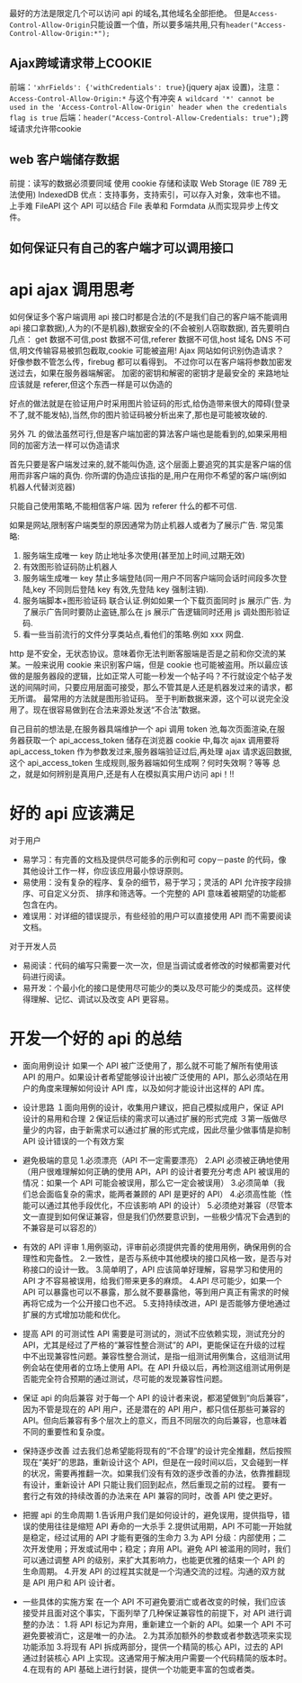 

最好的方法是限定几个可以访问 api 的域名,其他域名全部拒绝。
但是`Access-Control-Allow-Origin`只能设置一个值，所以要多端共用,只有`header("Access-Control-Allow-Origin:*");`

## Ajax跨域请求带上COOKIE

前端：`'xhrFields': {'withCredentials': true}`(jquery ajax 设置)，注意：`Access-Control-Allow-Origin:*` 与这个有冲突
`A wildcard '*' cannot be used in the 'Access-Control-Allow-Origin' header when the credentials flag is true`
后端：`header("Access-Control-Allow-Credentials: true");`跨域请求允许带cookie

## web 客户端储存数据

前提：读写的数据必须要同域
使用 cookie 存储和读取
Web Storage (IE 789 无法使用)
IndexedDB 优点：支持事务，支持索引，可以存入对象，效率也不错。上手难
FileAPI 这个 API 可以结合 File 表单和 Formdata 从而实现异步上传文件。

## 如何保证只有自己的客户端才可以调用接口

# api ajax 调用思考

如何保证多个客户端调用 api 接口时都是合法的(不是我们自己的客户端不能调用 api 接口拿数据),人为的(不是机器),数据安全的(不会被别人窃取数据),
首先要明白几点：
get 数据不可信,post 数据不可信,referer 数据不可信,host 域名 DNS 不可信,明文传输容易被抓包截取,cookie 可能被盗用!
Ajax 网站如何识别伪造请求？
好像参数不管怎么传，firebug 都可以看得到。
不过你可以在客户端将参数加密发送过去，如果在服务器端解密。
加密的密钥和解密的密钥才是最安全的
来路地址应该就是 referer,但这个东西一样是可以伪造的

好点的做法就是在验证用户时采用图片验证码的形式,给伪造带来很大的障碍(登录不了,就不能发帖),当然,你的图片验证码被分析出来了,那也是可能被攻破的.

另外 7L 的做法虽然可行,但是客户端加密的算法客户端也是能看到的,如果采用相同的加密方法一样可以伪造请求

首先只要是客户端发过来的,就不能叫伪造,
这个层面上要追究的其实是客户端的信用而非客户端的真伪.
你所谓的伪造应该指的是,用户在用你不希望的客户端(例如 机器人代替浏览器)

只能自己使用策略,不能相信客户端. 因为 referer 什么的都不可信.

如果是网站,限制客户端类型的原因通常为防止机器人或者为了展示广告.
常见策略:

1. 服务端生成唯一 key 防止地址多次使用(甚至加上时间,过期无效)
2. 有效图形验证码防止机器人
3. 服务端生成唯一 key 禁止多端登陆(同一用户不同客户端同会话时间段多次登陆,key 不同则后登陆 key 有效,先登陆 key 强制注销).
4. 服务端脚本+图形验证码 联合认证.例如如果一个下载页面同时 js 展示广告.
   为了展示广告同时要防止盗链,那么在 js 展示广告逻辑同时还用 js 调处图形验证码.
5. 看一些当前流行的文件分享类站点,看他们的策略.例如 xxx 网盘.

http 是不安全，无状态协议。意味着你无法判断客服端是否是之前和你交流的某某。一般来说用 cookie 来识别客户端，但是 cookie 也可能被盗用。所以最应该做的是服务器段的逻辑，比如正常人可能一秒发一个帖子吗？不行就设定个帖子发送的间隔时间，只要应用层面可接受，那么不管其是人还是机器发过来的请求，都无所谓。
最常用的方法就是图形验证码。
至于判断数据来源，这个可以说完全没用了。现在很容易做到在合法来源处发送“不合法”数据。

自己目前的想法是,在服务器具端维护一个 api 调用 token 池,每次页面渲染,在服务器获取一个 api_access_token 储存在浏览器 cookie 中,每次 ajax 调用要将 api_access_token 作为参数发过来,服务器端验证过后,再处理 ajax 请求返回数据,
这个 api_access_token 生成规则,服务器端如何生成啊？何时失效啊？等等
总之，就是如何辨别是真用户,还是有人在模拟真实用户访问 api！!!

# 好的 api 应该满足

对于用户

- 易学习：有完善的文档及提供尽可能多的示例和可 copy－paste 的代码，像其他设计工作一样，你应该应用最小惊讶原则。
- 易使用：没有复杂的程序、复杂的细节，易于学习；灵活的 API 允许按字段排序、可自定义分页、 排序和筛选等。一个完整的 API 意味着被期望的功能都包含在内。
- 难误用：对详细的错误提示，有些经验的用户可以直接使用 API 而不需要阅读文档。

对于开发人员

- 易阅读：代码的编写只需要一次一次，但是当调试或者修改的时候都需要对代码进行阅读。
- 易开发：个最小化的接口是使用尽可能少的类以及尽可能少的类成员。这样使得理解、记忆、调试以及改变 API 更容易。

# 开发一个好的 api 的总结

- 面向用例设计
  如果一个 API 被广泛使用了，那么就不可能了解所有使用该 API 的用户。如果设计者希望能够设计出被广泛使用的 API，那么必须站在用户的角度来理解如何设计 API 库，以及如何才能设计出这样的 API 库。
- 设计思路
  １面向用例的设计，收集用户建议，把自己模拟成用户，保证 API 设计的易用和合理
  ２保证后续的需求可以通过扩展的形式完成
  ３第一版做尽量少的内容，由于新需求可以通过扩展的形式完成，因此尽量少做事情是抑制 API 设计错误的一个有效方案
- 避免极端的意见 1.必须漂亮（API 不一定需要漂亮）
  2.API 必须被正确地使用（用户很难理解如何正确的使用 API，API 的设计者要充分考虑 API 被误用的情况：如果一个 API 可能会被误用，那么它一定会被误用） 3.必须简单（我们总会面临复杂的需求，能两者兼顾的 API 是更好的 API） 4.必须高性能（性能可以通过其他手段优化，不应该影响 API 的设计） 5.必须绝对兼容（尽管本文一直提到如何保证兼容，但是我们仍然要意识到，一些极少情况下会遇到的不兼容是可以容忍的）

- 有效的 API 评审 1.用例驱动，评审前必须提供完善的使用用例，确保用例的合理性和完备性。 2.一致性，是否与系统中其他模块的接口风格一致，是否与对称接口的设计一致。 3.简单明了，API 应该简单好理解，容易学习和使用的 API 才不容易被误用，给我们带来更多的麻烦。
  4.API 尽可能少，如果一个 API 可以暴露也可以不暴露，那么就不要暴露他，等到用户真正有需求的时候再将它成为一个公开接口也不迟。 5.支持持续改进，API 是否能够方便地通过扩展的方式增加功能和优化。

- 提高 API 的可测试性
  API 需要是可测试的，测试不应依赖实现，测试充分的 API，尤其是经过了严格的“兼容性整合测试”的 API，更能保证在升级的过程中不出现兼容性问题。兼容性整合测试，是指一组测试用例集合，这组测试用例会站在使用者的立场上使用 API。在 API 升级以后，再检测这组测试用例是否能完全符合预期的通过测试，尽可能的发现兼容性问题。

- 保证 api 的向后兼容
  对于每一个 API 的设计者来说，都渴望做到“向后兼容”，因为不管是现在的 API 用户，还是潜在的 API 用户，都只信任那些可兼容的 API。但向后兼容有多个层次上的意义，而且不同层次的向后兼容，也意味着不同的重要性和复杂度。

- 保持逐步改善
  过去我们总希望能将现有的“不合理”的设计完全推翻，然后按照现在“美好”的思路，重新设计这个 API，但是在一段时间以后，又会碰到一样的状况，需要再推翻一次。如果我们没有有效的逐步改善的办法，依靠推翻现有设计，重新设计 API 只能让我们回到起点，然后重现之前的过程。 要有一套行之有效的持续改善的办法来在 API 兼容的同时，改善 API 使之更好。

- 把握 api 的生命周期 1.告诉用户我们是如何设计的，避免误用，提供指导，错误的使用往往是缩短 API 寿命的一大杀手 2.提供试用期，API 不可能一开始就是稳定，经过试用的 API 才能有更强的生命力 3.为 API 分级：内部使用；二次开发使用；开发或试用中；稳定；弃用 API。避免 API 被滥用的同时，我们可以通过调整 API 的级别，来扩大其影响力，也能更优雅的结束一个 API 的生命周期。 4.开发 API 的过程其实就是一个沟通交流的过程。沟通的双方就是 API 用户和 API 设计者。

- 一些具体的实施方案
  在一个 API 不可避免要消亡或者改变的时候，我们应该接受并且面对这个事实，下面列举了几种保证兼容性的前提下，对 API 进行调整的办法： 1.将 API 标记为弃用，重新建立一个新的 API。如果一个 API 不可避免要被消亡，这是唯一的办法。 2.为其添加额外的参数或者参数选项来实现功能添加 3.将现有 API 拆成两部分，提供一个精简的核心 API，过去的 API 通过封装核心 API 上实现。这通常用于解决用户需要一个代码精简的版本时。 4.在现有的 API 基础上进行封装，提供一个功能更丰富的包或者类。
